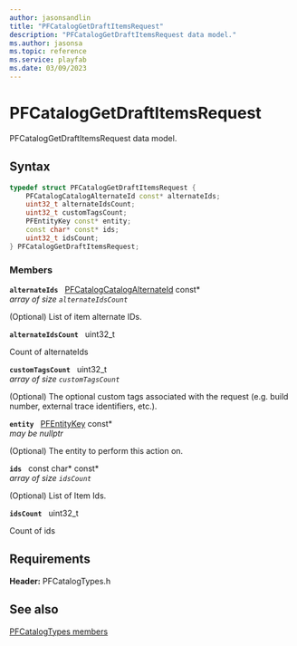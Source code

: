 ```yaml
---
author: jasonsandlin
title: "PFCatalogGetDraftItemsRequest"
description: "PFCatalogGetDraftItemsRequest data model."
ms.author: jasonsa
ms.topic: reference
ms.service: playfab
ms.date: 03/09/2023
---
```


# PFCatalogGetDraftItemsRequest  

PFCatalogGetDraftItemsRequest data model.  

## Syntax  
  
```cpp
typedef struct PFCatalogGetDraftItemsRequest {  
    PFCatalogCatalogAlternateId const* alternateIds;  
    uint32_t alternateIdsCount;  
    uint32_t customTagsCount;  
    PFEntityKey const* entity;  
    const char* const* ids;  
    uint32_t idsCount;  
} PFCatalogGetDraftItemsRequest;  
```
  
### Members  
  
**`alternateIds`** &nbsp; [PFCatalogCatalogAlternateId](pfcatalogcatalogalternateid.md) const*  
*array of size `alternateIdsCount`*  
  
(Optional) List of item alternate IDs.
  
**`alternateIdsCount`** &nbsp; uint32_t  
  
Count of alternateIds
  
**`customTagsCount`** &nbsp; uint32_t  
*array of size `customTagsCount`*  
  
(Optional) The optional custom tags associated with the request (e.g. build number, external trace identifiers, etc.).
  
**`entity`** &nbsp; [PFEntityKey](../../pftypes/structs/pfentitykey-c.md) const*  
*may be nullptr*  
  
(Optional) The entity to perform this action on.
  
**`ids`** &nbsp; const char* const*  
*array of size `idsCount`*  
  
(Optional) List of Item Ids.
  
**`idsCount`** &nbsp; uint32_t  
  
Count of ids
  
  
## Requirements  
  
**Header:** PFCatalogTypes.h
  
## See also  
[PFCatalogTypes members](../pfcatalogtypes_members.md)  

  
  
